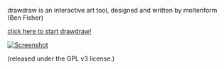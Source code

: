 
drawdraw is an interactive art tool, designed and written by moltenform (Ben Fisher)

[click here to start drawdraw!](https://moltenform.com/page/drawdraw/drawdraw/index.html)

<a href="https://moltenform.com/page/drawdraw/drawdraw/index.html">![Screenshot](https://moltenform.com/page/drawdraw/figure/166_c.png)</a>

(released under the GPL v3 license.)
